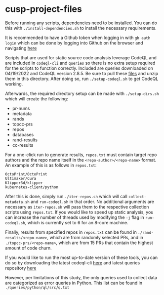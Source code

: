 # cusp-project-files

Before running any scripts, dependencies need to be installed. You can do this
with `./install-dependencies.sh` to install the necessary requirements.

It is recommended to have a Github token when logging in with `gh auth login`
which can be done by logging into Github on the browser and navigating [here](https://github.com/settings/tokens)

Scripts that are used for static source code analysis leverage CodeQL and are
included in `codeql-cli` and `queries` so there is no extra setup required
for the scripts to function correctly. Included are queries downloaded on
04/19/2022 and CodeQL version 2.8.5. Be sure to pull these [files](https://drive.google.com/drive/u/0/folders/1cPSqjKlzzFfeZeT_-LjNTm2LsheBBUYF)
and unzip them in this directory. After doing so, run `./setup-codeql.sh` to
get CodeQL working.

Afterwards, the required directory setup can be made with `./setup-dirs.sh`
which will create the following:

- pr-nums
- metadata
- rands
- topcc-prs
- repos
- databases
- rand-results
- cc-results

For a one-click run to generate results, `repos.txt` must contain target repo
authors and the repo name itself in the `<repo-author>/<repo-name>` format. An
example of this is as follows in `repos.txt`:

```
OctoPrint/OctoPrint
Ultimaker/Cura
Klipper3d/klipper
kubernetes-client/python
```

After this is done, simply run `./iter-repos.sh` which will call `collect-metadata.sh`
and `run-codeql.sh` in that order. No additional arguments are necessary as `iter-repos.sh`
will pass them to the respective collection scripts using `repos.txt`. If you
would like to speed up static analysis, you can increase the number of threads
used by modifying the `-j` flag in `run-codeql.sh`, which is currently set to
6 for an 8-core machine.

Finally, results from specified repos in `repos.txt` can be found in `./rand-results/<repo-name>`,
which are from randomly selected PRs, and in `./topcc-prs/<repo-name>`, which
are from 15 PRs that contain the highest amount of code churn.

If you would like to run the most up-to-date version of these tools, you can do
so by downloading the latest codeql-cli [here](https://github.com/github/codeql-cli-binaries/releases)
and latest queries repository [here](https://github.com/github/codeql)

However, per limitations of this study, the only queries used to collect data
are categorized as error queries in Python. This list can be found in 
`./queries/python/ql/src/q.txt`
